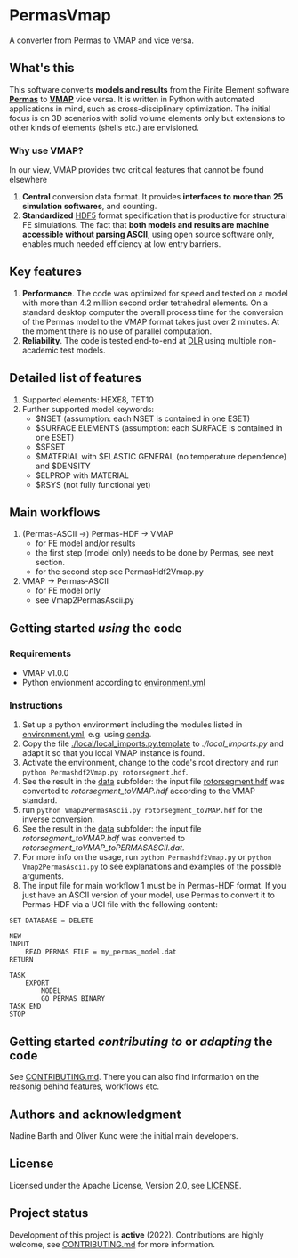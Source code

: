 # PermasVmap

A converter from Permas to VMAP and vice versa.

## What's this
This software converts **models and results** from the Finite Element software **[Permas](https://www.intes.de/?neue_sprache=en)** to **[VMAP](https://vmap.vorschau.ws.fraunhofer.de)** vice versa. It is written in Python with automated applications in mind, such as cross-disciplinary optimization. The initial focus is on 3D scenarios with solid volume elements only but extensions to other kinds of elements (shells etc.) are envisioned.

### Why use VMAP?
In our view, VMAP provides two critical features that cannot be found elsewhere
1. **Central** conversion data format. It provides **interfaces to more than 25 simulation softwares**, and counting.
2. **Standardized** [HDF5](https://www.hdfgroup.org/solutions/hdf5) format specification that is productive for structural FE simulations. The fact that **both models and results are machine accessible without parsing ASCII**, using open source software only, enables much needed efficiency at low entry barriers.

## Key features
1. **Performance**. The code was optimized for speed and tested on a model with more than 4.2 million second order tetrahedral elements. On a standard desktop computer the overall process time for the conversion of the Permas model to the VMAP format takes just over 2 minutes. At the moment there is no use of parallel computation.
2. **Reliability**. The code is tested end-to-end at [DLR](https://dlr.de) using multiple non-academic test models.

## Detailed list of features
1. Supported elements: HEXE8, TET10
2. Further supported model keywords:
   - $NSET (assumption: each NSET is contained in one ESET)
   - $SURFACE ELEMENTS (assumption: each SURFACE is contained in one ESET)
   - $SFSET
   - $MATERIAL with $ELASTIC GENERAL (no temperature dependence) and $DENSITY
   - $ELPROP with MATERIAL
   - $RSYS (not fully functional yet)
   
## Main workflows
1. (Permas-ASCII ->) Permas-HDF -> VMAP
   - for FE model and/or results
   - the first step (model only) needs to be done by Permas, see next section.
   - for the second step see PermasHdf2Vmap.py
2. VMAP -> Permas-ASCII
   - for FE model only
   - see Vmap2PermasAscii.py

## Getting started _using_ the code

### Requirements
- VMAP v1.0.0
- Python envionment according to [environment.yml](./environment.yml)

### Instructions
1. Set up a python environment including the modules listed in [environment.yml](./environment.yml), e.g. using [conda](https://conda.io).
2. Copy the file [./local/local_imports.py.template](local/local_imports.py.template) to _./local_imports.py_ and adapt it so that you local VMAP instance is found.
2. Activate the environment, change to the code's root directory and run `python Permashdf2Vmap.py rotorsegment.hdf`.
3. See the result in the [data](/data) subfolder: the input file [rotorsegment.hdf](/data/rotorsegment.hdf) was converted to _rotorsegment_toVMAP.hdf_ according to the VMAP standard.
4. run `python Vmap2PermasAscii.py rotorsegment_toVMAP.hdf` for the inverse conversion.
5. See the result in the [data](/data) subfolder: the input file _rotorsegment_toVMAP.hdf_ was converted to _rotorsegment_toVMAP_toPERMASASCII.dat_.
6. For more info on the usage, run `python Permashdf2Vmap.py` or `python Vmap2PermasAscii.py` to see explanations and examples of the possible arguments.
7. The input file for main workflow 1 must be in Permas-HDF format. If you just have an ASCII version of your model, use Permas to convert it to Permas-HDF via a UCI file with the following content:

```
SET DATABASE = DELETE

NEW
INPUT
	READ PERMAS FILE = my_permas_model.dat
RETURN

TASK
	EXPORT
		MODEL
		GO PERMAS BINARY
TASK END
STOP
```

## Getting started _contributing to_ or _adapting_ the code
See [CONTRIBUTING.md](CONTRIBUTING.md). There you can also find information on the reasonig behind features, workflows etc.

## Authors and acknowledgment
Nadine Barth and Oliver Kunc were the initial main developers.

## License
Licensed under the Apache License, Version 2.0, see [LICENSE](LICENSE).

## Project status
Development of this project is **active** (2022). Contributions are highly welcome, see [CONTRIBUTING.md](CONTRIBUTING.md) for more information.
